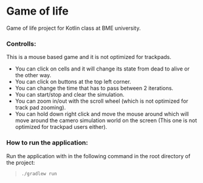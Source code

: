 # Game of life

Game of life project for Kotlin class at BME university.

### Controlls:

This is a mouse based game and it is not optimized for trackpads. 
- You can click on cells and it will change its state from dead to alive or the other way. 
- You can click on buttons at the top left corner. 
- You can change the time that has to pass between 2 iterations. 
- You can start/stop and clear the simulation. 
- You can zoom in/out with the scroll wheel (which is not optimized for track pad zooming).
- You can hold down right click and move the mouse around which will move around the camero simulation world on the screen (This one is not optimized for trackpad users either).

### How to run the application:

Run the application with in the following command in the root directory of the project:
> `./gradlew run`
